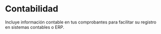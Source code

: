 # Contabilidad

Incluye información contable en tus comprobantes para facilitar su registro en sistemas contables o ERP.
